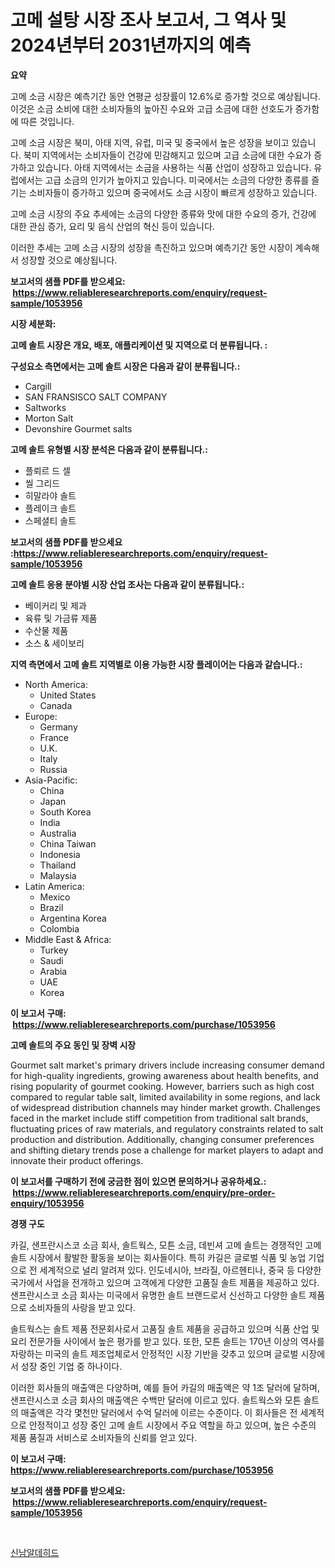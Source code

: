 <p><h1>고메 설탕 시장 조사 보고서, 그 역사 및 2024년부터 2031년까지의 예측</h1></p><p><strong>요약</strong></p>
<p><p>고메 소금 시장은 예측기간 동안 연평균 성장률이 12.6%로 증가할 것으로 예상됩니다. 이것은 소금 소비에 대한 소비자들의 높아진 수요와 고급 소금에 대한 선호도가 증가함에 따른 것입니다.</p><p>고메 소금 시장은 북미, 아태 지역, 유럽, 미국 및 중국에서 높은 성장을 보이고 있습니다. 북미 지역에서는 소비자들이 건강에 민감해지고 있으며 고급 소금에 대한 수요가 증가하고 있습니다. 아태 지역에서는 소금을 사용하는 식품 산업이 성장하고 있습니다. 유럽에서는 고급 소금의 인기가 높아지고 있습니다. 미국에서는 소금의 다양한 종류를 즐기는 소비자들이 증가하고 있으며 중국에서도 소금 시장이 빠르게 성장하고 있습니다.</p><p>고메 소금 시장의 주요 추세에는 소금의 다양한 종류와 맛에 대한 수요의 증가, 건강에 대한 관심 증가, 요리 및 음식 산업의 혁신 등이 있습니다.</p><p>이러한 추세는 고메 소금 시장의 성장을 촉진하고 있으며 예측기간 동안 시장이 계속해서 성장할 것으로 예상됩니다.</p></p>
<p><strong>보고서의 샘플 PDF를 받으세요: &nbsp;<a href="https://www.reliableresearchreports.com/enquiry/request-sample/1053956">https://www.reliableresearchreports.com/enquiry/request-sample/1053956</a></strong></p>
<p><strong>시장 세분화:</strong></p>
<p><strong> 고메 솔트 시장은 개요, 배포, 애플리케이션 및 지역으로 더 분류됩니다. :</strong></p>
<p><strong>구성요소 측면에서는 고메 솔트 시장은 다음과 같이 분류됩니다.:</strong></p>
<p><ul><li>Cargill</li><li>SAN FRANSISCO SALT COMPANY</li><li>Saltworks</li><li>Morton Salt</li><li>Devonshire Gourmet salts</li></ul></p>
<p><strong> 고메 솔트 유형별 시장 분석은 다음과 같이 분류됩니다.:</strong></p>
<p><ul><li>플뢰르 드 셀</li><li>씰 그리드</li><li>히말라야 솔트</li><li>플레이크 솔트</li><li>스페셜티 솔트</li></ul></p>
<p><strong>보고서의 샘플 PDF를 받으세요 :<a href="https://www.reliableresearchreports.com/enquiry/request-sample/1053956">https://www.reliableresearchreports.com/enquiry/request-sample/1053956</a></strong></p>
<p><strong> 고메 솔트 응용 분야별 시장 산업 조사는 다음과 같이 분류됩니다.:</strong></p>
<p><ul><li>베이커리 및 제과</li><li>육류 및 가금류 제품</li><li>수산물 제품</li><li>소스 & 세이보리</li></ul></p>
<p><strong>지역 측면에서 고메 솔트 지역별로 이용 가능한 시장 플레이어는 다음과 같습니다.:</strong></p>
<p><ul>
    <li>
        North America:
        <ul>
            <li>United States</li>
            <li>Canada</li>
        </ul>
    </li>
    <li>
        Europe:
        <ul>
            <li>Germany</li>
            <li>France</li>
            <li>U.K.</li>
            <li>Italy</li>
            <li>Russia</li>
        </ul>
    </li>
    <li>
        Asia-Pacific:
        <ul>
            <li>China</li>
            <li>Japan</li>
            <li>South Korea</li>
            <li>India</li>
            <li>Australia</li>
            <li>China Taiwan</li>
            <li>Indonesia</li>
            <li>Thailand</li>
            <li>Malaysia</li>
        </ul>
    </li>
    <li>
        Latin America:
        <ul>
            <li>Mexico</li>
            <li>Brazil</li>
            <li>Argentina Korea</li>
            <li>Colombia</li>
        </ul>
    </li>
    <li>
        Middle East & Africa:
        <ul>
            <li>Turkey</li>
            <li>Saudi</li>
            <li>Arabia</li>
            <li>UAE</li>
            <li>Korea</li>
        </ul>
    </li>
    </ul></p>
<p><strong>이 보고서 구매: &nbsp;<a href="https://www.reliableresearchreports.com/purchase/1053956">https://www.reliableresearchreports.com/purchase/1053956</a></strong></p>
<p><strong>고메 솔트의 주요 동인 및 장벽 시장</strong></p>
<p><p>Gourmet salt market's primary drivers include increasing consumer demand for high-quality ingredients, growing awareness about health benefits, and rising popularity of gourmet cooking. However, barriers such as high cost compared to regular table salt, limited availability in some regions, and lack of widespread distribution channels may hinder market growth. Challenges faced in the market include stiff competition from traditional salt brands, fluctuating prices of raw materials, and regulatory constraints related to salt production and distribution. Additionally, changing consumer preferences and shifting dietary trends pose a challenge for market players to adapt and innovate their product offerings.</p></p>
<p><strong>이 보고서를 구매하기 전에 궁금한 점이 있으면 문의하거나 공유하세요.: &nbsp;<a href="https://www.reliableresearchreports.com/enquiry/pre-order-enquiry/1053956">https://www.reliableresearchreports.com/enquiry/pre-order-enquiry/1053956</a></strong></p>
<p><strong>경쟁 구도</strong></p>
<p><p>카길, 샌프란시스코 소금 회사, 솔트웍스, 모튼 소금, 데빈셔 고메 솔트는 경쟁적인 고메 솔트 시장에서 활발한 활동을 보이는 회사들이다. 특히 카길은 글로벌 식품 및 농업 기업으로 전 세계적으로 널리 알려져 있다. 인도네시아, 브라질, 아르헨티나, 중국 등 다양한 국가에서 사업을 전개하고 있으며 고객에게 다양한 고품질 솔트 제품을 제공하고 있다. 샌프란시스코 소금 회사는 미국에서 유명한 솔트 브랜드로서 신선하고 다양한 솔트 제품으로 소비자들의 사랑을 받고 있다.</p><p>솔트웍스는 솔트 제품 전문회사로서 고품질 솔트 제품을 공급하고 있으며 식품 산업 및 요리 전문가들 사이에서 높은 평가를 받고 있다. 또한, 모튼 솔트는 170년 이상의 역사를 자랑하는 미국의 솔트 제조업체로서 안정적인 시장 기반을 갖추고 있으며 글로벌 시장에서 성장 중인 기업 중 하나이다.</p><p>이러한 회사들의 매출액은 다양하며, 예를 들어 카길의 매출액은 약 1조 달러에 달하며, 샌프란시스코 소금 회사의 매출액은 수백만 달러에 이르고 있다. 솔트웍스와 모튼 솔트의 매출액은 각각 몇천만 달러에서 수억 달러에 이르는 수준이다. 이 회사들은 전 세계적으로 안정적이고 성장 중인 고메 솔트 시장에서 주요 역할을 하고 있으며, 높은 수준의 제품 품질과 서비스로 소비자들의 신뢰를 얻고 있다.</p></p>
<p><strong>이 보고서 구매: &nbsp; <a href="https://www.reliableresearchreports.com/purchase/1053956">https://www.reliableresearchreports.com/purchase/1053956</a></strong></p>
<p><strong>보고서의 샘플 PDF를 받으세요: &nbsp;<a href="https://www.reliableresearchreports.com/enquiry/request-sample/1053956">https://www.reliableresearchreports.com/enquiry/request-sample/1053956</a></strong><strong></strong></p>
<p>&nbsp;</p>
<p><p><a href="https://github.com/vsnao330707/Market-Research-Report-List-1/blob/main/51091474354.md">신남알데히드</a></p></p>